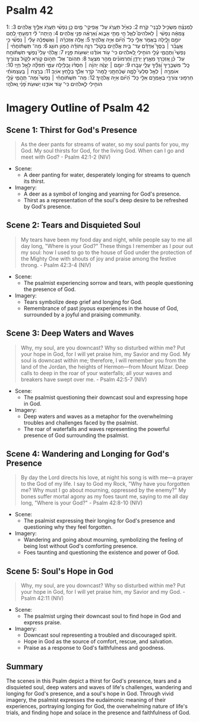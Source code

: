 # Psalm 42
1: לַמְנַצֵּ֗חַ מַשְׂכִּ֥יל לִבְנֵי־ קֹֽרַח׃
2: כְּאַיָּ֗ל תַּעֲרֹ֥ג עַל־ אֲפִֽיקֵי־ מָ֑יִם כֵּ֤ן נַפְשִׁ֨י תַעֲרֹ֖ג אֵלֶ֣יךָ אֱלֹהִֽים׃
3: צָמְאָ֬ה נַפְשִׁ֨י ׀ לֵאלֹהִים֮ לְאֵ֪ל חָ֥י מָתַ֥י אָב֑וֹא וְ֝אֵרָאֶ֗ה פְּנֵ֣י אֱלֹהִֽים׃
4: הָֽיְתָה־ לִּ֬י דִמְעָתִ֣י לֶ֭חֶם יוֹמָ֣ם וָלָ֑יְלָה בֶּאֱמֹ֥ר אֵלַ֥י כָּל־ הַ֝יּ֗וֹם אַיֵּ֥ה אֱלֹהֶֽיךָ׃
5: אֵ֤לֶּה אֶזְכְּרָ֨ה ׀ וְאֶשְׁפְּכָ֬ה עָלַ֨י ׀ נַפְשִׁ֗י כִּ֤י אֶֽעֱבֹ֨ר ׀ בַּסָּךְ֮ אֶדַּדֵּ֗ם עַד־ בֵּ֥ית אֱלֹ֫הִ֥ים בְּקוֹל־ רִנָּ֥ה וְתוֹדָ֗ה הָמ֥וֹן חוֹגֵֽג׃
6: מַה־ תִּשְׁתּ֬וֹחֲחִ֨י ׀ נַפְשִׁי֮ וַתֶּהֱמִ֪י עָ֫לָ֥י הוֹחִ֣ילִי לֵֽ֭אלֹהִים כִּי־ ע֥וֹד אוֹדֶ֗נּוּ יְשׁוּע֥וֹת פָּנָֽיו׃
7: אֱֽלֹהַ֗י עָלַי֮ נַפְשִׁ֪י תִשְׁתּ֫וֹחָ֥ח עַל־ כֵּ֗ן אֶ֭זְכָּרְךָ מֵאֶ֣רֶץ יַרְדֵּ֑ן וְ֝חֶרְמוֹנִ֗ים מֵהַ֥ר מִצְעָֽר׃
8: תְּהֽוֹם־ אֶל־ תְּה֣וֹם ק֭וֹרֵא לְק֣וֹל צִנּוֹרֶ֑יךָ כָּֽל־ מִשְׁבָּרֶ֥יךָ וְ֝גַלֶּ֗יךָ עָלַ֥י עָבָֽרוּ׃
9: יוֹמָ֤ם ׀ יְצַוֶּ֬ה יְהוָ֨ה ׀ חַסְדּ֗וֹ וּ֭בַלַּיְלָה עִמִּ֑י תְּ֝פִלָּ֗ה לְאֵ֣ל חַיָּֽי׃
10: אוֹמְרָ֤ה ׀ לְאֵ֥ל סַלְעִי֮ לָמָ֪ה שְׁכַ֫חְתָּ֥נִי לָֽמָּה־ קֹדֵ֥ר אֵלֵ֗ךְ בְּלַ֣חַץ אוֹיֵֽב׃
11: בְּרֶ֤צַח ׀ בְּֽעַצְמוֹתַ֗י חֵרְפ֥וּנִי צוֹרְרָ֑י בְּאָמְרָ֥ם אֵלַ֥י כָּל־ הַ֝יּ֗וֹם אַיֵּ֥ה אֱלֹהֶֽיךָ׃
12: מַה־ תִּשְׁתּ֬וֹחֲחִ֨י ׀ נַפְשִׁי֮ וּֽמַה־ תֶּהֱמִ֪י עָ֫לָ֥י הוֹחִ֣ילִי לֽ͏ֵ֭אלֹהִים כִּי־ ע֣וֹד אוֹדֶ֑נּוּ יְשׁוּעֹ֥ת פָּ֝נַ֗י וֵֽאלֹהָֽי׃

# Imagery Outline of Psalm 42

## Scene 1: Thirst for God's Presence

> As the deer pants for streams of water, so my soul pants for you, my God. My soul thirsts for God, for the living God. When can I go and meet with God? - Psalm 42:1-2 (NIV)

- Scene:
  - A deer panting for water, desperately longing for streams to quench its thirst.
- Imagery:
  - A deer as a symbol of longing and yearning for God's presence.
  - Thirst as a representation of the soul's deep desire to be refreshed by God's presence.

## Scene 2: Tears and Disquieted Soul

> My tears have been my food day and night, while people say to me all day long, "Where is your God?" These things I remember as I pour out my soul: how I used to go to the house of God under the protection of the Mighty One with shouts of joy and praise among the festive throng. - Psalm 42:3-4 (NIV)

- Scene:
  - The psalmist experiencing sorrow and tears, with people questioning the presence of God.
- Imagery:
  - Tears symbolize deep grief and longing for God.
  - Remembrance of past joyous experiences in the house of God, surrounded by a joyful and praising community.

## Scene 3: Deep Waters and Waves

> Why, my soul, are you downcast? Why so disturbed within me? Put your hope in God, for I will yet praise him, my Savior and my God. My soul is downcast within me; therefore, I will remember you from the land of the Jordan, the heights of Hermon—from Mount Mizar. Deep calls to deep in the roar of your waterfalls; all your waves and breakers have swept over me. - Psalm 42:5-7 (NIV)

- Scene:
  - The psalmist questioning their downcast soul and expressing hope in God.
- Imagery:
  - Deep waters and waves as a metaphor for the overwhelming troubles and challenges faced by the psalmist.
  - The roar of waterfalls and waves representing the powerful presence of God surrounding the psalmist.

## Scene 4: Wandering and Longing for God's Presence

> By day the Lord directs his love, at night his song is with me—a prayer to the God of my life. I say to God my Rock, "Why have you forgotten me? Why must I go about mourning, oppressed by the enemy?" My bones suffer mortal agony as my foes taunt me, saying to me all day long, "Where is your God?" - Psalm 42:8-10 (NIV)

- Scene:
  - The psalmist expressing their longing for God's presence and questioning why they feel forgotten.
- Imagery:
  - Wandering and going about mourning, symbolizing the feeling of being lost without God's comforting presence.
  - Foes taunting and questioning the existence and power of God.

## Scene 5: Soul's Hope in God

> Why, my soul, are you downcast? Why so disturbed within me? Put your hope in God, for I will yet praise him, my Savior and my God. - Psalm 42:11 (NIV)

- Scene:
  - The psalmist urging their downcast soul to find hope in God and express praise.
- Imagery:
  - Downcast soul representing a troubled and discouraged spirit.
  - Hope in God as the source of comfort, rescue, and salvation.
  - Praise as a response to God's faithfulness and goodness.

## Summary

The scenes in this Psalm depict a thirst for God's presence, tears and a disquieted soul, deep waters and waves of life's challenges, wandering and longing for God's presence, and a soul's hope in God. Through vivid imagery, the psalmist expresses the eudaimonic meaning of their experiences, portraying longing for God, the overwhelming nature of life's trials, and finding hope and solace in the presence and faithfulness of God.